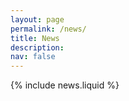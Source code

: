 ```yaml
---
layout: page
permalink: /news/
title: News
description: 
nav: false
---
```


{% include news.liquid %}
